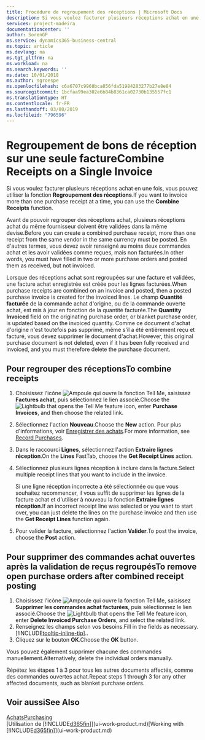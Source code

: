 ```yaml
---
title: Procédure de regroupement des réceptions | Microsoft Docs
description: Si vous voulez facturer plusieurs réceptions achat en une fois, vous pouvez utiliser la fonction Regroupement des réceptions.
services: project-madeira
documentationcenter: ''
author: SorenGP
ms.service: dynamics365-business-central
ms.topic: article
ms.devlang: na
ms.tgt_pltfrm: na
ms.workload: na
ms.search.keywords: ''
ms.date: 10/01/2018
ms.author: sgroespe
ms.openlocfilehash: c6a6707c9968bca856fda51984283277b27e8e84
ms.sourcegitcommit: 1bcfaa99ea302e6b84b8361ca02730b135557fc1
ms.translationtype: HT
ms.contentlocale: fr-FR
ms.lasthandoff: 03/08/2019
ms.locfileid: "796596"
---
```

# <a name="combine-receipts-on-a-single-invoice"></a><span data-ttu-id="58cc3-103">Regroupement de bons de réception sur une seule facture</span><span class="sxs-lookup"><span data-stu-id="58cc3-103">Combine Receipts on a Single Invoice</span></span>
<span data-ttu-id="58cc3-104">Si vous voulez facturer plusieurs réceptions achat en une fois, vous pouvez utiliser la fonction **Regroupement des réceptions**.</span><span class="sxs-lookup"><span data-stu-id="58cc3-104">If you want to invoice more than one purchase receipt at a time, you can use the **Combine Receipts** function.</span></span>  

<span data-ttu-id="58cc3-105">Avant de pouvoir regrouper des réceptions achat, plusieurs réceptions achat du même fournisseur doivent être validées dans la même devise.</span><span class="sxs-lookup"><span data-stu-id="58cc3-105">Before you can create a combined purchase receipt, more than one receipt from the same vendor in the same currency must be posted.</span></span> <span data-ttu-id="58cc3-106">En d'autres termes, vous devez avoir renseigné au moins deux commandes achat et les avoir validées comme reçues, mais non facturées.</span><span class="sxs-lookup"><span data-stu-id="58cc3-106">In other words, you must have filled in two or more purchase orders and posted them as received, but not invoiced.</span></span>  

<span data-ttu-id="58cc3-107">Lorsque des réceptions achat sont regroupées sur une facture et validées, une facture achat enregistrée est créée pour les lignes facturées.</span><span class="sxs-lookup"><span data-stu-id="58cc3-107">When purchase receipts are combined on an invoice and posted, then a posted purchase invoice is created for the invoiced lines.</span></span> <span data-ttu-id="58cc3-108">Le champ **Quantité facturée** de la commande achat d'origine, ou de la commande ouverte achat, est mis à jour en fonction de la quantité facturée.</span><span class="sxs-lookup"><span data-stu-id="58cc3-108">The **Quantity Invoiced** field on the originating purchase order, or blanket purchase order, is updated based on the invoiced quantity.</span></span> <span data-ttu-id="58cc3-109">Comme ce document d'achat d'origine n'est toutefois pas supprimé, même s'il a été entièrement reçu et facturé, vous devez supprimer le document d'achat.</span><span class="sxs-lookup"><span data-stu-id="58cc3-109">However, this original purchase document is not deleted, even if it has been fully received and invoiced, and you must therefore delete the purchase document.</span></span>  

## <a name="to-combine-receipts"></a><span data-ttu-id="58cc3-110">Pour regrouper des réceptions</span><span class="sxs-lookup"><span data-stu-id="58cc3-110">To combine receipts</span></span>  
1. <span data-ttu-id="58cc3-111">Choisissez l'icône ![Ampoule qui ouvre la fonction Tell Me](media/ui-search/search_small.png "Dites-moi ce que vous voulez faire"), saisissez **Factures achat**, puis sélectionnez le lien associé.</span><span class="sxs-lookup"><span data-stu-id="58cc3-111">Choose the ![Lightbulb that opens the Tell Me feature](media/ui-search/search_small.png "Tell me what you want to do") icon, enter **Purchase Invoices**, and then choose the related link.</span></span>  
2. <span data-ttu-id="58cc3-112">Sélectionnez l'action **Nouveau**.</span><span class="sxs-lookup"><span data-stu-id="58cc3-112">Choose the **New** action.</span></span> <span data-ttu-id="58cc3-113">Pour plus d'informations, voir [Enregistrer des achats](purchasing-how-record-purchases.md).</span><span class="sxs-lookup"><span data-stu-id="58cc3-113">For more information, see [Record Purchases](purchasing-how-record-purchases.md).</span></span>  
3. <span data-ttu-id="58cc3-114">Dans le raccourci **Lignes**, sélectionnez l'action **Extraire lignes réception**.</span><span class="sxs-lookup"><span data-stu-id="58cc3-114">On the **Lines** FastTab, choose the **Get Receipt Lines** action.</span></span>  
4. <span data-ttu-id="58cc3-115">Sélectionnez plusieurs lignes réception à inclure dans la facture.</span><span class="sxs-lookup"><span data-stu-id="58cc3-115">Select multiple receipt lines that you want to include in the invoice.</span></span>  

    <span data-ttu-id="58cc3-116">Si une ligne réception incorrecte a été sélectionnée ou que vous souhaitez recommencer, il vous suffit de supprimer les lignes de la facture achat et d'utiliser à nouveau la fonction **Extraire lignes réception**.</span><span class="sxs-lookup"><span data-stu-id="58cc3-116">If an incorrect receipt line was selected or you want to start over, you can just delete the lines on the purchase invoice and then use the **Get Receipt Lines** function again.</span></span>  
5. <span data-ttu-id="58cc3-117">Pour valider la facture, sélectionnez l'action **Valider**.</span><span class="sxs-lookup"><span data-stu-id="58cc3-117">To post the invoice, choose the **Post** action.</span></span>  

## <a name="to-remove-open-purchase-orders-after-combined-receipt-posting"></a><span data-ttu-id="58cc3-118">Pour supprimer des commandes achat ouvertes après la validation de reçus regroupés</span><span class="sxs-lookup"><span data-stu-id="58cc3-118">To remove open purchase orders after combined receipt posting</span></span>  
1. <span data-ttu-id="58cc3-119">Choisissez l'icône ![Ampoule qui ouvre la fonction Tell Me](media/ui-search/search_small.png "Dites-moi ce que vous voulez faire"), saisissez **Supprimer les commandes achat facturées**, puis sélectionnez le lien associé.</span><span class="sxs-lookup"><span data-stu-id="58cc3-119">Choose the ![Lightbulb that opens the Tell Me feature](media/ui-search/search_small.png "Tell me what you want to do") icon, enter **Delete Invoiced Purchase Orders**, and select the related link.</span></span>  
2. <span data-ttu-id="58cc3-120">Renseignez les champs selon vos besoins.</span><span class="sxs-lookup"><span data-stu-id="58cc3-120">Fill in the fields as necessary.</span></span> [!INCLUDE[tooltip-inline-tip](includes/tooltip-inline-tip_md.md)]<span data-ttu-id="58cc3-121">.</span><span class="sxs-lookup"><span data-stu-id="58cc3-121">.</span></span>
3. <span data-ttu-id="58cc3-122">Cliquez sur le bouton **OK**.</span><span class="sxs-lookup"><span data-stu-id="58cc3-122">Choose the **OK** button.</span></span>  

<span data-ttu-id="58cc3-123">Vous pouvez également supprimer chacune des commandes manuellement.</span><span class="sxs-lookup"><span data-stu-id="58cc3-123">Alternatively, delete the individual orders manually.</span></span>

<span data-ttu-id="58cc3-124">Répétez les étapes 1 à 3 pour tous les autres documents affectés, comme des commandes ouvertes achat.</span><span class="sxs-lookup"><span data-stu-id="58cc3-124">Repeat steps 1 through 3 for any other affected documents, such as blanket purchase orders.</span></span>

## <a name="see-also"></a><span data-ttu-id="58cc3-125">Voir aussi</span><span class="sxs-lookup"><span data-stu-id="58cc3-125">See Also</span></span>  
[<span data-ttu-id="58cc3-126">Achats</span><span class="sxs-lookup"><span data-stu-id="58cc3-126">Purchasing</span></span>](purchasing-manage-purchasing.md)  
<span data-ttu-id="58cc3-127">[Utilisation de [!INCLUDE[d365fin](includes/d365fin_md.md)]](ui-work-product.md)</span><span class="sxs-lookup"><span data-stu-id="58cc3-127">[Working with [!INCLUDE[d365fin](includes/d365fin_md.md)]](ui-work-product.md)</span></span>
